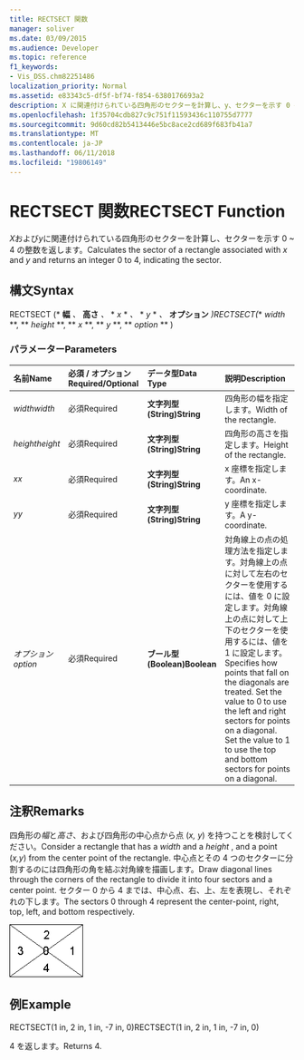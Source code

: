 ```yaml
---
title: RECTSECT 関数
manager: soliver
ms.date: 03/09/2015
ms.audience: Developer
ms.topic: reference
f1_keywords:
- Vis_DSS.chm82251486
localization_priority: Normal
ms.assetid: e83343c5-df5f-bf74-f854-6380176693a2
description: X に関連付けられている四角形のセクターを計算し、y、セクターを示す 0 ~ 4 の整数を返します。
ms.openlocfilehash: 1f35704cdb827c9c751f11593436c110755d7777
ms.sourcegitcommit: 9d60cd82b5413446e5bc8ace2cd689f683fb41a7
ms.translationtype: MT
ms.contentlocale: ja-JP
ms.lasthandoff: 06/11/2018
ms.locfileid: "19806149"
---
```

# <a name="rectsect-function"></a><span data-ttu-id="dec5f-103">RECTSECT 関数</span><span class="sxs-lookup"><span data-stu-id="dec5f-103">RECTSECT Function</span></span>

<span data-ttu-id="dec5f-104">*X*および*y*に関連付けられている四角形のセクターを計算し、セクターを示す 0 ~ 4 の整数を返します。</span><span class="sxs-lookup"><span data-stu-id="dec5f-104">Calculates the sector of a rectangle associated with  *x*  and  *y*  and returns an integer 0 to 4, indicating the sector.</span></span> 
  
## <a name="syntax"></a><span data-ttu-id="dec5f-105">構文</span><span class="sxs-lookup"><span data-stu-id="dec5f-105">Syntax</span></span>

<span data-ttu-id="dec5f-106">RECTSECT (* **幅** *、* **高さ** *、* * *x* * *、* * *y* * *、* **オプション** *)</span><span class="sxs-lookup"><span data-stu-id="dec5f-106">RECTSECT(** *width* **, ** *height* **, ** *x* **, ** *y* **, ** *option* ** )</span></span> 
  
### <a name="parameters"></a><span data-ttu-id="dec5f-107">パラメーター</span><span class="sxs-lookup"><span data-stu-id="dec5f-107">Parameters</span></span>

|<span data-ttu-id="dec5f-108">**名前**</span><span class="sxs-lookup"><span data-stu-id="dec5f-108">**Name**</span></span>|<span data-ttu-id="dec5f-109">**必須 / オプション**</span><span class="sxs-lookup"><span data-stu-id="dec5f-109">**Required/Optional**</span></span>|<span data-ttu-id="dec5f-110">**データ型**</span><span class="sxs-lookup"><span data-stu-id="dec5f-110">**Data Type**</span></span>|<span data-ttu-id="dec5f-111">**説明**</span><span class="sxs-lookup"><span data-stu-id="dec5f-111">**Description**</span></span>|
|:-----|:-----|:-----|:-----|
| <span data-ttu-id="dec5f-112">_width_</span><span class="sxs-lookup"><span data-stu-id="dec5f-112">_width_</span></span> <br/> |<span data-ttu-id="dec5f-113">必須</span><span class="sxs-lookup"><span data-stu-id="dec5f-113">Required</span></span>  <br/> |<span data-ttu-id="dec5f-114">**文字列型 (String)**</span><span class="sxs-lookup"><span data-stu-id="dec5f-114">**String**</span></span> <br/> |<span data-ttu-id="dec5f-115">四角形の幅を指定します。</span><span class="sxs-lookup"><span data-stu-id="dec5f-115">Width of the rectangle.</span></span>  <br/> |
| <span data-ttu-id="dec5f-116">_height_</span><span class="sxs-lookup"><span data-stu-id="dec5f-116">_height_</span></span> <br/> |<span data-ttu-id="dec5f-117">必須</span><span class="sxs-lookup"><span data-stu-id="dec5f-117">Required</span></span>  <br/> |<span data-ttu-id="dec5f-118">**文字列型 (String)**</span><span class="sxs-lookup"><span data-stu-id="dec5f-118">**String**</span></span> <br/> |<span data-ttu-id="dec5f-119">四角形の高さを指定します。</span><span class="sxs-lookup"><span data-stu-id="dec5f-119">Height of the rectangle.</span></span>  <br/> |
| <span data-ttu-id="dec5f-120">_x_</span><span class="sxs-lookup"><span data-stu-id="dec5f-120">_x_</span></span> <br/> |<span data-ttu-id="dec5f-121">必須</span><span class="sxs-lookup"><span data-stu-id="dec5f-121">Required</span></span>  <br/> |<span data-ttu-id="dec5f-122">**文字列型 (String)**</span><span class="sxs-lookup"><span data-stu-id="dec5f-122">**String**</span></span> <br/> |<span data-ttu-id="dec5f-123">x 座標を指定します。</span><span class="sxs-lookup"><span data-stu-id="dec5f-123">An x-coordinate.</span></span>  <br/> |
| <span data-ttu-id="dec5f-124">_y_</span><span class="sxs-lookup"><span data-stu-id="dec5f-124">_y_</span></span> <br/> |<span data-ttu-id="dec5f-125">必須</span><span class="sxs-lookup"><span data-stu-id="dec5f-125">Required</span></span>  <br/> |<span data-ttu-id="dec5f-126">**文字列型 (String)**</span><span class="sxs-lookup"><span data-stu-id="dec5f-126">**String**</span></span> <br/> |<span data-ttu-id="dec5f-127">y 座標を指定します。</span><span class="sxs-lookup"><span data-stu-id="dec5f-127">A y-coordinate.</span></span>  <br/> |
| <span data-ttu-id="dec5f-128">_オプション_</span><span class="sxs-lookup"><span data-stu-id="dec5f-128">_option_</span></span> <br/> |<span data-ttu-id="dec5f-129">必須</span><span class="sxs-lookup"><span data-stu-id="dec5f-129">Required</span></span>  <br/> |<span data-ttu-id="dec5f-130">**ブール型 (Boolean)**</span><span class="sxs-lookup"><span data-stu-id="dec5f-130">**Boolean**</span></span> <br/> |<span data-ttu-id="dec5f-p101">対角線上の点の処理方法を指定します。対角線上の点に対して左右のセクターを使用するには、値を 0 に設定します。対角線上の点に対して上下のセクターを使用するには、値を 1 に設定します。</span><span class="sxs-lookup"><span data-stu-id="dec5f-p101">Specifies how points that fall on the diagonals are treated. Set the value to 0 to use the left and right sectors for points on a diagonal. Set the value to 1 to use the top and bottom sectors for points on a diagonal.</span></span>  <br/> |
   
## <a name="remarks"></a><span data-ttu-id="dec5f-134">注釈</span><span class="sxs-lookup"><span data-stu-id="dec5f-134">Remarks</span></span>

<span data-ttu-id="dec5f-135">四角形の*幅*と*高さ*、および四角形の中心点から点 (*x, y*) を持つことを検討してください。</span><span class="sxs-lookup"><span data-stu-id="dec5f-135">Consider a rectangle that has a  *width*  and a  *height*  , and a point (*x,y*) from the center point of the rectangle.</span></span> <span data-ttu-id="dec5f-136">中心点とその 4 つのセクターに分割するのには四角形の角を結ぶ対角線を描画します。</span><span class="sxs-lookup"><span data-stu-id="dec5f-136">Draw diagonal lines through the corners of the rectangle to divide it into four sectors and a center point.</span></span> <span data-ttu-id="dec5f-137">セクター 0 から 4 までは、中心点、右、上、左を表現し、それぞれの下します。</span><span class="sxs-lookup"><span data-stu-id="dec5f-137">The sectors 0 through 4 represent the center-point, right, top, left, and bottom respectively.</span></span> 
  
![](media/ShpSheetRef_CA_03_ZA07645862.gif)
  
## <a name="example"></a><span data-ttu-id="dec5f-138">例</span><span class="sxs-lookup"><span data-stu-id="dec5f-138">Example</span></span>

<span data-ttu-id="dec5f-139">RECTSECT(1 in, 2 in, 1 in, -7 in, 0)</span><span class="sxs-lookup"><span data-stu-id="dec5f-139">RECTSECT(1 in, 2 in, 1 in, -7 in, 0)</span></span> 
  
<span data-ttu-id="dec5f-140">4 を返します。</span><span class="sxs-lookup"><span data-stu-id="dec5f-140">Returns 4.</span></span> 
  

